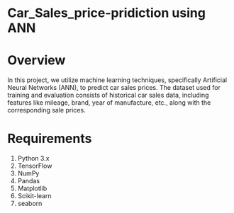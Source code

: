 # Car_Sales_price-pridiction using ANN
# Overview
In this project, we utilize machine learning techniques, specifically Artificial Neural Networks (ANN), to predict car sales prices. The dataset used for training and evaluation consists of historical car sales data, including features like mileage, brand, year of manufacture, etc., along with the corresponding sale prices.
# Requirements
1. Python 3.x
2. TensorFlow
3. NumPy
4. Pandas
5. Matplotlib
6. Scikit-learn
7. seaborn
